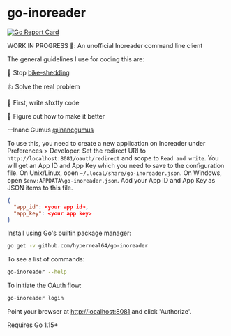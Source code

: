 # go-inoreader
[![Go Report Card](https://goreportcard.com/badge/github.com/hyperreal64/go-inoreader)](https://goreportcard.com/report/github.com/hyperreal64/go-inoreader)

WORK IN PROGRESS 🚧: An unofficial Inoreader command line client

The general guidelines I use for coding this are:

🚴 Stop [bike-shedding](https://en.wikipedia.org/wiki/Law_of_triviality)

👍 Solve the real problem

💩 First, write shxtty code

🌟 Figure out how to make it better

--Inanc Gumus [@inancgumus](https://twitter.com/inancgumus)

To use this, you need to create a new application on Inoreader under Preferences > Developer. Set the redirect URI to `http://localhost:8081/oauth/redirect` and scope to `Read and write`. You will get an App ID and App Key which you need to save to the configuration file. On Unix/Linux, open `~/.local/share/go-inoreader.json`. On Windows, open `$env:APPDATA\go-inoreader.json`. Add your App ID and App Key as JSON items to this file.
```json
{
  "app_id": <your app id>,
  "app_key": <your app key>
}
```

Install using Go's builtin package manager:
```bash
go get -v github.com/hyperreal64/go-inoreader
```

To see a list of commands:
```bash
go-inoreader --help
```

To initiate the OAuth flow:
```bash
go-inoreader login
```

Point your browser at [http://localhost:8081](http://localhost:8081) and click 'Authorize'.

Requires Go 1.15+
